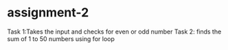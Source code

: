 # assignment-2 

Task 1:Takes the input and checks for even or odd number
Task 2: finds the sum of 1 to 50 numbers using for loop
